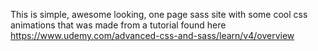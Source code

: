 This is simple, awesome looking, one page sass site with some cool css animations that was made from a tutorial found here https://www.udemy.com/advanced-css-and-sass/learn/v4/overview